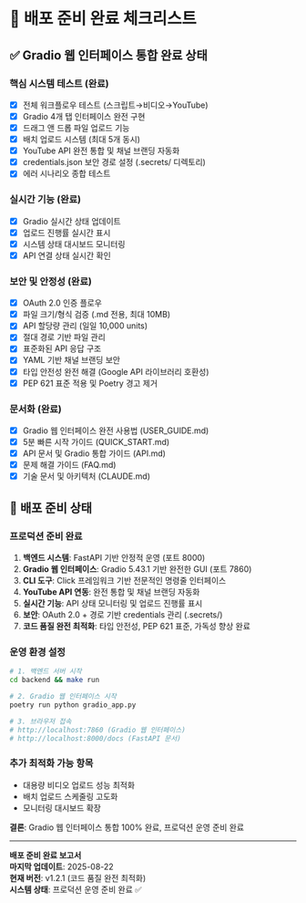 # 🚀 배포 준비 완료 체크리스트

## ✅ Gradio 웹 인터페이스 통합 완료 상태

### 핵심 시스템 테스트 (완료)

- [x] 전체 워크플로우 테스트 (스크립트→비디오→YouTube)
- [x] Gradio 4개 탭 인터페이스 완전 구현
- [x] 드래그 앤 드롭 파일 업로드 기능
- [x] 배치 업로드 시스템 (최대 5개 동시)
- [x] YouTube API 완전 통합 및 채널 브랜딩 자동화
- [x] credentials.json 보안 경로 설정 (.secrets/ 디렉토리)
- [x] 에러 시나리오 종합 테스트

### 실시간 기능 (완료)

- [x] Gradio 실시간 상태 업데이트
- [x] 업로드 진행률 실시간 표시
- [x] 시스템 상태 대시보드 모니터링
- [x] API 연결 상태 실시간 확인

### 보안 및 안정성 (완료)

- [x] OAuth 2.0 인증 플로우
- [x] 파일 크기/형식 검증 (.md 전용, 최대 10MB)
- [x] API 할당량 관리 (일일 10,000 units)
- [x] 절대 경로 기반 파일 관리
- [x] 표준화된 API 응답 구조
- [x] YAML 기반 채널 브랜딩 보안
- [x] 타입 안전성 완전 해결 (Google API 라이브러리 호환성)
- [x] PEP 621 표준 적용 및 Poetry 경고 제거

### 문서화 (완료)

- [x] Gradio 웹 인터페이스 완전 사용법 (USER_GUIDE.md)
- [x] 5분 빠른 시작 가이드 (QUICK_START.md)  
- [x] API 문서 및 Gradio 통합 가이드 (API.md)
- [x] 문제 해결 가이드 (FAQ.md)
- [x] 기술 문서 및 아키텍처 (CLAUDE.md)

## 🚀 배포 준비 상태

### 프로덕션 준비 완료

1. **백엔드 시스템**: FastAPI 기반 안정적 운영 (포트 8000)
2. **Gradio 웹 인터페이스**: Gradio 5.43.1 기반 완전한 GUI (포트 7860)
3. **CLI 도구**: Click 프레임워크 기반 전문적인 명령줄 인터페이스
4. **YouTube API 연동**: 완전 통합 및 채널 브랜딩 자동화
5. **실시간 기능**: API 상태 모니터링 및 업로드 진행률 표시
6. **보안**: OAuth 2.0 + 경로 기반 credentials 관리 (.secrets/)
7. **코드 품질 완전 최적화**: 타입 안전성, PEP 621 표준, 가독성 향상 완료

### 운영 환경 설정

```bash
# 1. 백엔드 서버 시작
cd backend && make run

# 2. Gradio 웹 인터페이스 시작  
poetry run python gradio_app.py

# 3. 브라우저 접속
# http://localhost:7860 (Gradio 웹 인터페이스)
# http://localhost:8000/docs (FastAPI 문서)
```

### 추가 최적화 가능 항목

- 대용량 비디오 업로드 성능 최적화
- 배치 업로드 스케줄링 고도화
- 모니터링 대시보드 확장

**결론**: Gradio 웹 인터페이스 통합 100% 완료, 프로덕션 운영 준비 완료

---

**배포 준비 완료 보고서**  
**마지막 업데이트**: 2025-08-22  
**현재 버전**: v1.2.1 (코드 품질 완전 최적화)  
**시스템 상태**: 프로덕션 운영 준비 완료 ✅
